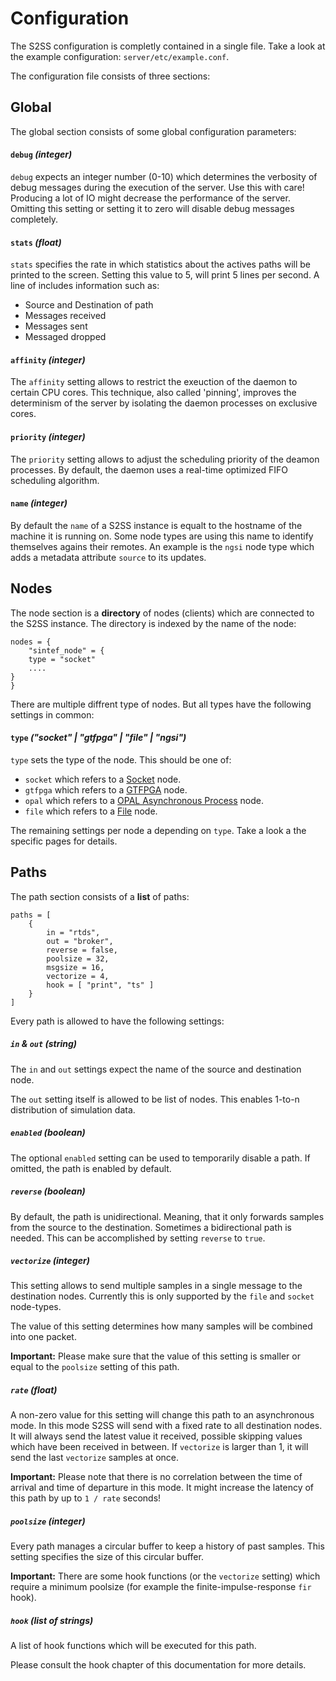 # Configuration

The S2SS configuration is completly contained in a single file.
Take a look at the example configuration: `server/etc/example.conf`.

The configuration file consists of three sections:

## Global

The global section consists of some global configuration parameters:

#### `debug` *(integer)*

`debug` expects an integer number (0-10) which determines the verbosity of debug messages during the execution of the server.
Use this with care! Producing a lot of IO might decrease the performance of the server.
Omitting this setting or setting it to zero will disable debug messages completely.

#### `stats` *(float)*

`stats` specifies the rate in which statistics about the actives paths will be printed to the screen.
Setting this value to 5, will print 5 lines per second.
A line of includes information such as:
  - Source and Destination of path
  - Messages received
  - Messages sent
  - Messaged dropped

#### `affinity` *(integer)*

The `affinity` setting allows to restrict the exeuction of the daemon to certain CPU cores.
This technique, also called 'pinning', improves the determinism of the server by isolating the daemon processes on exclusive cores.

#### `priority` *(integer)*

The `priority` setting allows to adjust the scheduling priority of the deamon processes.
By default, the daemon uses a real-time optimized FIFO scheduling algorithm.

#### `name` *(integer)*

By default the `name` of a S2SS instance is equalt to the hostname of the machine it is running on.
Some node types are using this name to identify themselves agains their remotes.
An example is the `ngsi` node type which adds a metadata attribute `source` to its updates.

## Nodes

The node section is a **directory** of nodes (clients) which are connected to the S2SS instance.
The directory is indexed by the name of the node:

    nodes = {
        "sintef_node" = {
	    type = "socket"
	    ....
	}
    }

There are multiple diffrent type of nodes. But all types have the following settings in common:

#### `type` *("socket" | "gtfpga" | "file" | "ngsi")*

`type` sets the type of the node. This should be one of:
  - `socket` which refers to a [Socket](socket) node.
  - `gtfpga` which refers to a [GTFPGA](gtfpga) node.
  - `opal` which refers to a [OPAL Asynchronous Process](opal) node.
  - `file` which refers to a [File](file) node.

The remaining settings per node a depending on `type`.
Take a look a the specific pages for details.

## Paths

The path section consists of a **list** of paths:

    paths = [
        {
            in = "rtds",
            out = "broker",
            reverse = false,
            poolsize = 32,
            msgsize = 16,
            vectorize = 4,
            hook = [ "print", "ts" ]
        }
    ]

Every path is allowed to have the following settings:

##### `in` & `out` *(string)*

The `in` and `out` settings expect the name of the source and destination node.

The `out` setting itself is allowed to be list of nodes.
This enables 1-to-n distribution of simulation data.

##### `enabled` *(boolean)*

The optional `enabled` setting can be used to temporarily disable a path.
If omitted, the path is enabled by default.

##### `reverse` *(boolean)*

By default, the path is unidirectional. Meaning, that it only forwards samples from the source to the destination.
Sometimes a bidirectional path is needed.
This can be accomplished by setting `reverse` to `true`.

##### `vectorize` *(integer)*

This setting allows to send multiple samples in a single message to the destination nodes. Currently this is only supported by the `file` and `socket` node-types.

The value of this setting determines how many samples will be combined into one packet.

**Important:** Please make sure that the value of this setting is smaller or equal to the `poolsize` setting of this path.

##### `rate` *(float)*

A non-zero value for this setting will change this path to an asynchronous mode.
In this mode S2SS will send with a fixed rate to all destination nodes.
It will always send the latest value it received, possible skipping values which have been received in between.
If `vectorize` is larger than 1, it will send the last `vectorize` samples at once.

**Important:** Please note that there is no correlation between the time of arrival and time of departure in this mode. It might increase the latency of this path by up to `1 / rate` seconds!

##### `poolsize` *(integer)*

Every path manages a circular buffer to keep a history of past samples. This setting specifies the size of this circular buffer.

**Important:** There are some hook functions (or the `vectorize` setting) which require a minimum poolsize (for example the finite-impulse-response `fir` hook).

##### `hook` *(list of strings)*

A list of hook functions which will be executed for this path.

Please consult the hook chapter of this documentation for more details.
